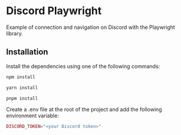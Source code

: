 # Discord Playwright
Example of connection and navigation on Discord with the Playwright library.

## Installation
Install the dependencies using one of the following commands:
```sh
npm install
```

```sh
yarn install
```

```sh
pnpm install
```

Create a .env file at the root of the project and add the following environment variable:
```php
DISCORD_TOKEN="<your Discord token>"
```
